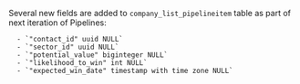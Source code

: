 Several new fields are added to `company_list_pipelineitem` table as part of next iteration of Pipelines:

      - `"contact_id" uuid NULL`
      - `"sector_id" uuid NULL`
      - `"potential_value" biginteger NULL`
      - `"likelihood_to_win" int NULL`
      - `"expected_win_date" timestamp with time zone NULL`
